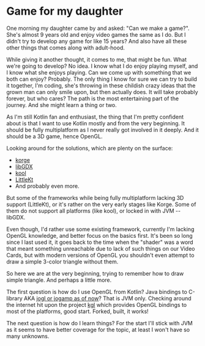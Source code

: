 # Game for my daughter

One morning my daughter came by and asked: "Can we make a game?". She's almost 9 years old and enjoy video games the same as I do. But I didn't try to develop any game for like 15 years? And also have all these other things that comes along with adult-hood.

While giving it another thought, it comes to me, that might be fun. What we're going to develop? No idea. I know what I do enjoy playing myself, and I know what she enjoys playing. Can we come up with something that we both can enjoy? Probably. The only thing I know for sure we can try to build it together, I'm coding, she's throwing in these childish crazy ideas that the grown man can only smile upon, but then actually does. It will take probably forever, but who cares? The path is the most entertaining part of the journey. And she might learn a thing or two.

As I'm still Kotlin fan and enthusiast, the thing that I'm pretty confident about is that I want to use Kotlin mostly and from the very beginning. It should be fully multiplatform as I never really got involved in it deeply. And it should be a 3D game, hence OpenGL.

Looking around for the solutions, which are plenty on the surface:
* [korge](https://korge.org/)
* [libGDX](https://libgdx.com/)
* [kool](https://github.com/fabmax/kool)
* [LittleKt](https://littlekt.com/)
* And probably even more.

But some of the frameworks while being fully multiplatform lacking 3D support (LittleKt), or it's rather on the very early stages like Korge. Some of them do not support all platforms (like kool), or locked in with JVM -- libGDX.

Even though, I'd rather use some existing framework, currently I'm lacking OpenGL knowledge, and better focus on the basics first. It's been so long since I last used it, it goes back to the time when the "shader" was a word that meant something unreachable due to lack of such things on our Video Cards, but with modern versions of OpenGL you shouldn't even attempt to draw a simple 3-color triangle without them.

So here we are at the very beginning, trying to remember how to draw simple triangle. And perhaps a little more.

The first question is how do I use OpenGL from Kotlin? Java bindings to C-library AKA [jogl or jogamp as of now](https://jogamp.org/)? That is JVM only. Checking around the internet hit upon the project [kgl](https://github.com/gergelydaniel/kgl) which provides OpenGL bindings to most of the platforms, good start. Forked, built, it works!

The next question is how do I learn things? For the start I'll stick with JVM as it seems to have better coverage for the topic, at least I won't have so many unknowns.
